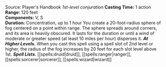 Source: Player's Handbook
*1st-level conjuration*
**Casting Time:** 1 action  
**Range:** 120 feet  
**Components:** V, S  
**Duration:** Concentration, up to 1 hour
You create a 20-foot-radius sphere of fog centered on a point within range. The sphere spreads around corners, and its area is heavily obscured. It lasts for the duration or until a wind of moderate or greater speed (at least 10 miles per hour) disperses it.
***At Higher Levels.*** When you cast this spell using a spell slot of 2nd level or higher, the radius of the fog increases by 20 feet for each slot level above 1st.
***Spell Lists.*** [[spells:druid|druid]], [[spells:ranger|ranger]], [[spells:sorcerer|sorcerer]], [[spells:wizard|wizard]]